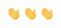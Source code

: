 <img src="https://raw.githubusercontent.com/ABSphreak/ABSphreak/master/gifs/Hi.gif" width="30px">
<img src="https://raw.githubusercontent.com/ABSphreak/ABSphreak/master/gifs/Hi.gif" width="30px">
<img src="https://raw.githubusercontent.com/ABSphreak/ABSphreak/master/gifs/Hi.gif" width="30px">

